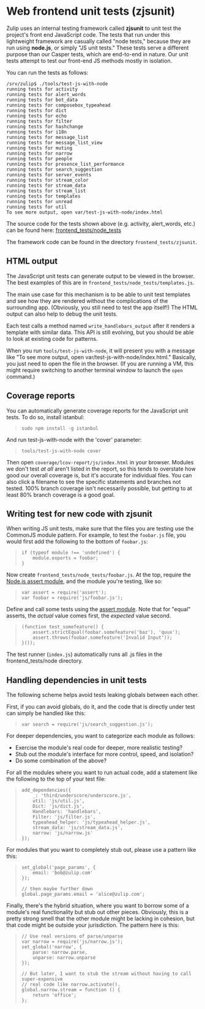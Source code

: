 # Web frontend unit tests (zjsunit)

Zulip uses an internal testing framework called **zjsunit** to
unit test the project's front end JavaScript code.  The tests that run
under this lightweight framework are casually called "node
tests," because they are run using **node.js**, or simply
"JS unit tests." These tests serve a different purpose than
our Casper tests, which are end-to-end in nature.  Our 
unit tests attempt to test our front-end JS methods mostly
in isolation.

You can run the tests as follows:

```
/srv/zulip$ ./tools/test-js-with-node 
running tests for activity
running tests for alert_words
running tests for bot_data
running tests for composebox_typeahead
running tests for dict
running tests for echo
running tests for filter
running tests for hashchange
running tests for i18n
running tests for message_list
running tests for message_list_view
running tests for muting
running tests for narrow
running tests for people
running tests for presence_list_performance
running tests for search_suggestion
running tests for server_events
running tests for stream_color
running tests for stream_data
running tests for stream_list
running tests for templates
running tests for unread
running tests for util
To see more output, open var/test-js-with-node/index.html
```

The source code for the tests shown above (e.g. activity, alert_words, etc.)
can be found here: [frontend_tests/node_tests](https://github.com/zulip/zulip/tree/master/frontend_tests/node_tests)

The framework code can be found in the directory `frontend_tests/zjsunit`.

## HTML output

The JavaScript unit tests can generate output to be viewed in the
browser.  The best examples of this are in `frontend_tests/node_tests/templates.js`.

The main use case for this mechanism is to be able to unit test
templates and see how they are rendered without the complications
of the surrounding app.  (Obviously, you still need to test the
app itself!)  The HTML output can also help to debug the unit tests.

Each test calls a method named `write_handlebars_output` after it
renders a template with similar data.  This API is still evolving,
but you should be able to look at existing code for patterns.

When you run `tools/test-js-with-node`, it will present you with a
message like "To see more output, open var/test-js-with-node/index.html."
Basically, you just need to open the file in the browser.  (If you are
running a VM, this might require switching to another terminal window
to launch the `open` command.)

## Coverage reports

You can automatically generate coverage reports for the JavaScript unit
tests. To do so, install istanbul:

>     sudo npm install -g istanbul

And run test-js-with-node with the 'cover' parameter:

>     tools/test-js-with-node cover

Then open `coverage/lcov-report/js/index.html` in your browser. Modules
we don't test *at all* aren't listed in the report, so this tends to
overstate how good our overall coverage is, but it's accurate for
individual files. You can also click a filename to see the specific
statements and branches not tested. 100% branch coverage isn't
necessarily possible, but getting to at least 80% branch coverage is a
good goal.

## Writing test for new code with zjsunit

When writing JS unit tests, make sure that the files you are testing
use the CommonJS module pattern. For example, to
test the `foobar.js` file, you would first add the following to the
bottom of `foobar.js`:

>     if (typeof module !== 'undefined') {
>         module.exports = foobar;
>     }

Now create `frontend_tests/node_tests/foobar.js`. At the top, require
the [Node.js assert module](http://nodejs.org/api/assert.html), and the
module you're testing, like so:

>     var assert = require('assert');
>     var foobar = require('js/foobar.js');


Define and call some tests using the [assert
module](http://nodejs.org/api/assert.html). Note that for "equal"
asserts, the *actual* value comes first, the *expected* value second.

>     (function test_somefeature() {
>         assert.strictEqual(foobar.somefeature('baz'), 'quux');
>         assert.throws(foobar.somefeature('Invalid Input'));
>     }());

The test runner (`index.js`) automatically runs all .js files in the
frontend\_tests/node directory.

## Handling dependencies in unit tests

The following scheme helps avoid tests leaking globals between each
other.

First, if you can avoid globals, do it, and the code that is directly
under test can simply be handled like this:

>     var search = require('js/search_suggestion.js');

For deeper dependencies, you want to categorize each module as follows:

-   Exercise the module's real code for deeper, more realistic testing?
-   Stub out the module's interface for more control, speed, and
    isolation?
-   Do some combination of the above?

For all the modules where you want to run actual code, add a statement
like the following to the top of your test file:

>     add_dependencies({
>         _: 'third/underscore/underscore.js',
>         util: 'js/util.js',
>         Dict: 'js/dict.js',
>         Handlebars: 'handlebars',
>         Filter: 'js/filter.js',
>         typeahead_helper: 'js/typeahead_helper.js',
>         stream_data: 'js/stream_data.js',
>         narrow: 'js/narrow.js'
>     });

For modules that you want to completely stub out, please use a pattern
like this:

>     set_global('page_params', {
>         email: 'bob@zulip.com'
>     });
>
>     // then maybe further down
>     global.page_params.email = 'alice@zulip.com';

Finally, there's the hybrid situation, where you want to borrow some of
a module's real functionality but stub out other pieces. Obviously, this
is a pretty strong smell that the other module might be lacking in
cohesion, but that code might be outside your jurisdiction. The pattern
here is this:

>     // Use real versions of parse/unparse
>     var narrow = require('js/narrow.js');
>     set_global('narrow', {
>         parse: narrow.parse,
>         unparse: narrow.unparse
>     });
>
>     // But later, I want to stub the stream without having to call super-expensive
>     // real code like narrow.activate().
>     global.narrow.stream = function () {
>         return 'office';
>     };

